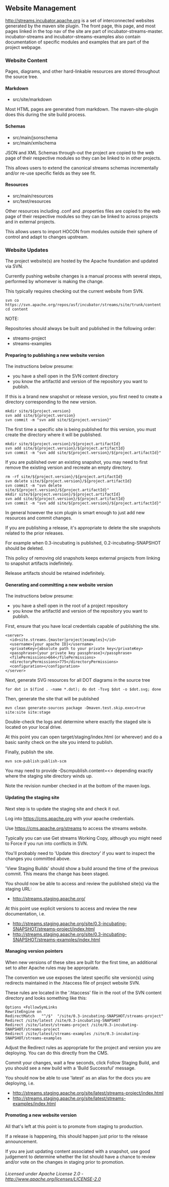 ## Website Management

http://streams.incubator.apache.org is a set of interconnected websites generated
by the maven site plugin.  The front page, this page, and most pages linked in the
top nav of the site are part of incubator-streams-master.  incubator-streams and
incubator-streams-examples also contain documentation of specific modules and examples that
are part of the project webpage.

### Website Content

Pages, diagrams, and other hard-linkable resources are stored throughout the source tree.

#### Markdown

* src/site/markdown

Most HTML pages are generated from markdown.  The maven-site-plugin does this during the site build process.

#### Schemas

* src/main/jsonschema
* src/main/xmlschema

JSON and XML Schemas through-out the project are copied to the web page of their respective modules so they can be
linked to in other projects.

This allows users to extend the canonical streams schemas incrementally and/or re-use specific fields as they see fit.

#### Resources

* src/main/resources
* src/test/resources

Other resources including .conf and .properties files are copied to the web page of their respective modules so
they can be linked to across projects and in external projects.

This allows users to import HOCON from modules outside their sphere of control and adapt to changes upstream.

### Website Updates

The project website(s) are hosted by the Apache foundation and updated via SVN.

Currently pushing website changes is a manual process with several steps, performed by whomever is making the change.

This typically requires checking out the current website from SVN.

    svn co https://svn.apache.org/repos/asf/incubator/streams/site/trunk/content
    cd content

NOTE:

Repositories should always be built and published in the following order:

* streams-project
* streams-examples

#### Preparing to publishing a new website version

The instructions below presume:

* you have a shell open in the SVN content directory
* you know the artifactId and version of the repository you want to publish.

If this is a brand new snapshot or release version, you first need to create a directory corresponding to the new version.

    mkdir site/${project.version}
    svn add site/${project.version}
    svn commit -m "svn add site/${project.version}"

The first time a specific site is being published for this version, you must create the directory where it will be published.

    mkdir site/${project.version}/${project.artifactId}
    svn add site/${project.version}/${project.artifactId}
    svn commit -m "svn add site/${project.version}/${project.artifactId}"

If you are published over an existing snapshot, you may need to first remove the existing version and recreate an empty directory.

    rm -rf site/${project.version}/${project.artifactId}
    svn delete site/${project.version}/${project.artifactId}
    svn commit -m "svn delete site/${project.version}/${project.artifactId}"
    mkdir site/${project.version}/${project.artifactId}
    svn add site/${project.version}/${project.artifactId}
    svn commit -m "svn add site/${project.version}/${project.artifactId}"

In general however the scm plugin is smart enough to just add new resources and commit changes.

If you are publishing a release, it's appropriate to delete the site snapshots related to the prior releases.

For example when 0.3-incubating is published, 0.2-incubating-SNAPSHOT should be deleted.

This policy of removing old snapshots keeps external projects from linking to snapshot artifacts indefinitely.

Release artifacts should be retained indefinitely.

#### Generating and committing a new website version

The instructions below presume:

* you have a shell open in the root of a project repository
* you know the artifactId and version of the repository you want to publish.

First, ensure that you have local credentials capable of publishing the site.

    <server>
      <id>site.streams.{master|project|examples}</id>
      <username>{your apache ID}</username>
      <privateKey>{absolute path to your private key</privateKey>
      <passphrase>{your private key passphrase}</passphrase>
      <filePermissions>664</filePermissions>
      <directoryPermissions>775</directoryPermissions>
      <configuration></configuration>
    </server>

Next, generate SVG resources for all DOT diagrams in the source tree

    for dot in $(find . -name *.dot); do dot -Tsvg $dot -o $dot.svg; done

Then, generate the site that will be published

    mvn clean generate-sources package -Dmaven.test.skip.exec=true site:site site:stage

Double-check the logs and determine where exactly the staged site is located on your local drive.

At this point you can open target/staging/index.html (or wherever) and do a basic sanity check on the site you intend to publish.

Finally, publish the site.

    mvn scm-publish:publish-scm

You may need to provide -Dscmpublish.content=<> depending exactly where the staging site directory winds up.

Note the revision number checked in at the bottom of the maven logs.

#### Updating the staging site

Next step is to update the staging site and check it out.

Log into https://cms.apache.org with your apache credentials.

Use https://cms.apache.org/streams to access the streams website.

Typically you can use Get streams Working Copy, although you might need to Force if you run into conflicts in SVN.

You'll probably need to 'Update this directory' if you want to inspect the changes you committed above.

'View Staging Builds' should show a build around the time of the previous commit.  This means the change has been staged.

You should now be able to access and review the published site(s) via the staging URL:

* http://streams.staging.apache.org/

At this point use explicit versions to access and review the new documentation, i.e.

* http://streams.staging.apache.org/site/0.3-incubating-SNAPSHOT/streams-project/index.html
* http://streams.staging.apache.org/site/0.3-incubating-SNAPSHOT/streams-examples/index.html

#### Managing version pointers

When new versions of these sites are built for the first time, an additional set to alter Apache rules may be appropriate.

The convention we use exposes the latest specific site version(s) using redirects maintained in the .htaccess file of project website SVN.

These rules are located in the '.htaccess' file in the root of the SVN content directory and looks something like this:

    Options +FollowSymLinks
    RewriteEngine on
    RedirectMatch   "^/$"  "/site/0.3-incubating-SNAPSHOT/streams-project"
    Redirect /site/latest /site/0.3-incubating-SNAPSHOT
    Redirect /site/latest/streams-project /site/0.3-incubating-SNAPSHOT/streams-project
    Redirect /site/latest/streams-examples /site/0.3-incubating-SNAPSHOT/streams-examples

Adjust the Redirect rules as appropriate for the project and version you are deploying.  You can do this directly from the CMS.

Commit your changes, wait a few seconds, click Follow Staging Build, and you should see a new build with a 'Build Successful' message.

You should now be able to use 'latest' as an alias for the docs you are deploying, i.e.

* http://streams.staging.apache.org/site/latest/streams-project/index.html
* http://streams.staging.apache.org/site/latest/streams-examples/index.html

#### Promoting a new website version

All that's left at this point is to promote from staging to production.

If a release is happening, this should happen just prior to the release announcement.

If you are just updating content associated with a snapshot, use good judgement to determine whether the list should have a chance to review
and/or vote on the changes in staging prior to promotion.

###### Licensed under Apache License 2.0 - http://www.apache.org/licenses/LICENSE-2.0
